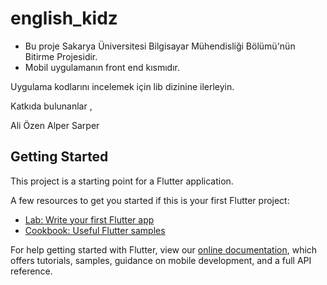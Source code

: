# english_kidz

- Bu proje Sakarya Üniversitesi Bilgisayar Mühendisliği Bölümü'nün Bitirme Projesidir.
- Mobil uygulamanın front end kısmıdır.



Uygulama kodlarını incelemek için lib dizinine ilerleyin. 




Katkıda bulunanlar , 

Ali Özen 
Alper Sarper

## Getting Started

This project is a starting point for a Flutter application.

A few resources to get you started if this is your first Flutter project:

- [Lab: Write your first Flutter app](https://flutter.dev/docs/get-started/codelab)
- [Cookbook: Useful Flutter samples](https://flutter.dev/docs/cookbook)

For help getting started with Flutter, view our
[online documentation](https://flutter.dev/docs), which offers tutorials,
samples, guidance on mobile development, and a full API reference.
